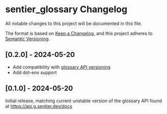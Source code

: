 # sentier_glossary Changelog

All notable changes to this project will be documented in this file.

The format is based on [Keep a Changelog](https://keepachangelog.com/en/1.0.0/),
and this project adheres to [Semantic Versioning](https://semver.org/spec/v2.0.0.html).

## [0.2.0] - 2024-05-20

- Add compatibility with [glossary API versioning](https://github.com/Depart-de-Sentier/dds_glossary/pull/47)
- Add dot-env support

## [0.1.0] - 2024-05-20

Initial release, matching current unstable version of the glossary API found at https://api.g.sentier.dev/docs
